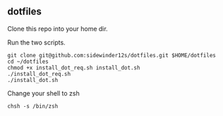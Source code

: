## dotfiles

Clone this repo into your home dir.

Run the two scripts.

```shell
git clone git@github.com:sidewinder12s/dotfiles.git $HOME/dotfiles
cd ~/dotfiles
chmod +x install_dot_req.sh install_dot.sh
./install_dot_req.sh
./install_dot.sh
```

Change your shell to zsh

`chsh -s /bin/zsh`
